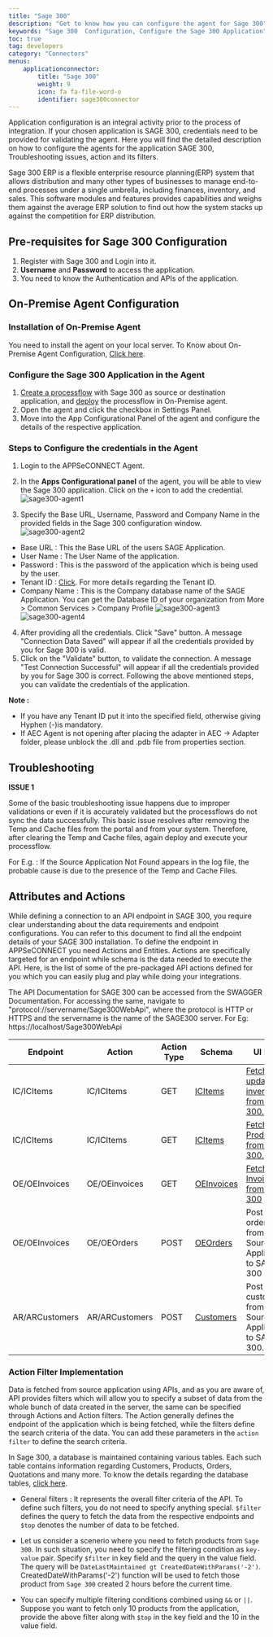 ```yaml
---
title: "Sage 300"
description: "Get to know how you can configure the agent for Sage 300"
keywords: "Sage 300  Configuration, Configure the Sage 300 Application"
toc: true
tag: developers
category: "Connectors"
menus: 
    applicationconnector:
        title: "Sage 300"
        weight: 9
        icon: fa fa-file-word-o
        identifier: sage300connector
---
```


Application configuration is an integral activity prior to the process of integration. If your chosen application is SAGE 300, credentials need to be provided for validating the agent.
Here you will find the detailed description on how to configure the agents for the application SAGE 300, Troubleshooting issues, action and its filters. 

Sage 300 ERP is a flexible enterprise resource planning(ERP) system that allows distribution and many other types of businesses to 
manage end-to-end processes under a single umbrella, including finances, inventory, and sales. This software modules and features 
provides capabilities and weighs them against the average ERP solution to find out how the system stacks up 
against the competition for ERP distribution. 

## Pre-requisites for Sage 300  Configuration 

1. Register with Sage 300 and Login into it. 
2. **Username** and **Password** to access the application.  
3. You need to know the Authentication and APIs of the application.

## On-Premise Agent Configuration 

### Installation of On-Premise Agent

You need to install the agent on your local server. To Know about On-Premise Agent Configuration, [Click here](/deployment/Deployment-Configuration/#on-premise-agent-configuration). 

### Configure the Sage 300 Application in the Agent

1. [Create a processflow](/getting%20started/create-your-first-processflow/) with Sage 300 as source or destination application, and [deploy](/processflow/deploying-and-executing-processflow/) the processflow in On-Premise agent.  
2. Open the agent and click the checkbox in Settings Panel.  
3. Move into the  App Configurational Panel of the agent and configure the details of the respective application.  

### Steps to Configure the credentials in the Agent

1. Login to the APPSeCONNECT Agent.
2. In the **Apps Configurational panel** of the agent, you will be able to view the Sage 300 application. Click on the `+` icon to add the credential.    
![sage300-agent1](/staticfiles/connectors/media/application-connector/sage300-agent1.png)

3. Specify the Base URL, Username, Password and Company Name in the provided fields in the Sage 300 configuration window.   
![sage300-agent2](/staticfiles/connectors/media/application-connector/sage300-agent2.png)
- Base URL : This the Base URL of the users SAGE Application.
- User Name : The User Name of the application.
- Password : This is the password of the application which is being used by the user.
- Tenant ID : [Click](https://cdn.na.sage.com/docs/en/customer/300erp/2017/open/Sage300_WebAPI_EndpointReference.pdf). For more details regarding the Tenant ID. 
- Company Name : This is the Company database name of the SAGE Application. 
You can get the Database ID of your organization from More > Common Services > Company Profile
![sage300-agent3](/staticfiles/connectors/media/application-connector/sage300-agent3.png)
![sage300-agent4](/staticfiles/connectors/media/application-connector/sage300-agent4.png)
4. After providing all the credentials. Click "Save" button. A message "Connection Data Saved" will appear if all the credentials provided by you for Sage 300 is valid. 
5. Click on the "Validate" button, to validate the connection. A message "Test Connection Successful" will appear if all the credentials provided by you for Sage 300 
is correct. Following the above mentioned steps, you can validate the credentials of the application.

**Note :** 
- If you have any Tenant ID put it into the specified field, otherwise giving Hyphen (-)is mandatory.
- If AEC Agent is not opening after placing the adapter in AEC -> Adapter folder, please unblock the .dll and .pdb file from properties section. 

## Troubleshooting

**ISSUE 1** 

Some of the basic troubleshooting issue happens due to improper validations or even if it is accurately validated but the 
processflows do not sync the data successfully. This basic issue resolves after removing the Temp and Cache files from the 
portal and from your system. Therefore, after clearing the Temp and Cache files, again deploy and execute your processflow.

For E.g. : If the Source Application Not Found appears in the log file, the probable cause is due to the presence of the 
Temp and Cache Files.

## Attributes and Actions

While defining a connection to an API endpoint in SAGE 300, you require clear understanding about the data requirements 
and endpoint configurations. You can refer to this document to find all the endpoint details of your SAGE 300 installation. 
To define the endpoint in APPSeCONNECT you need Actions and Entities. Actions are specifically targeted for an endpoint 
while schema is the data needed to execute the API. Here, is the list of some of the pre-packaged API actions defined 
for you which you can easily plug and play while doing your integrations.

The API Documentation for SAGE 300 can be accessed from the SWAGGER Documentation. For accessing the same, 
navigate to "protocol://servername/Sage300WebApi", where the protocol is HTTP or HTTPS and the servername is the name of the SAGE300 server.
For Eg: https://localhost/Sage300WebApi

|Endpoint|Action|Action Type|Schema|UI Path|API Path|
|------|---|---|---|----------|---|
|IC/ICItems|IC/ICItems|GET|[ICItems](https://portal.appseconnect.com/AppEntityAction?AppVersionId=9bf25c8f-904f-4400-ab27-23ebe74821f7&entityId=709a2bef-4489-4518-8ad0-c2faefc832d2&entityActionId=c3cb6aae-ec0b-4b80-b0dd-c8c1b3b9ea0f&orgId=565f3128-a52c-4838-b50c-318d006b5261)|[Fetch the updated inventory from Sage 300.](/connectors/updating-Inventory-in-sage/)|-|
|IC/ICItems|IC/ICItems|GET|[ICItems](https://portal.appseconnect.com/AppEntityAction?AppVersionId=9bf25c8f-904f-4400-ab27-23ebe74821f7&entityId=709a2bef-4489-4518-8ad0-c2faefc832d2&entityActionId=61ae54f8-a00b-4a3a-87cd-0bf416bd214e&orgId=3728fb02-8d0c-4f2d-81eb-4cf27511bb6a)|[Fetch the Products from Sage 300.](/connectors/adding-product-in-sage/)|-|
|OE/OEInvoices|OE/OEinvoices|GET|[OEInvoices](https://portal.appseconnect.com/AppEntityAction?AppVersionId=9bf25c8f-904f-4400-ab27-23ebe74821f7&entityId=5de2b8fc-75dc-4d6a-8bd9-332d798a0943&entityActionId=2669907e-2645-4ff0-900a-bd39b70089ed&orgId=3728fb02-8d0c-4f2d-81eb-4cf27511bb6a)|[Fetch the Invoices from Sage 300](http://help.sage300.com/en-us/2017/web/Subsystems/OE/Content/Transactions/ShipmentsAndInvoices/InvoicingShipments.htm)|-|
|OE/OEInvoices|OE/OEOrders|POST|[OEOrders](https://portal.appseconnect.com/AppEntityAction?AppVersionId=9bf25c8f-904f-4400-ab27-23ebe74821f7&entityId=caccecf7-03fd-4faf-b2f2-dd123ea04c0b&entityActionId=ef15c0fd-fd7b-4cfc-adf7-6d1b0729e534&orgId=3728fb02-8d0c-4f2d-81eb-4cf27511bb6a)|Post orders from Source Application to SAGE 300|-|
|AR/ARCustomers|AR/ARCustomers|POST|[Customers](https://portal.appseconnect.com/AppEntityAction?AppVersionId=9bf25c8f-904f-4400-ab27-23ebe74821f7&entityId=edd119ff-1554-473e-bfb5-2297cfceae6c&entityActionId=83a359eb-e373-4569-a253-1c9da6d341c6&orgId=3728fb02-8d0c-4f2d-81eb-4cf27511bb6a)|Post customers from Source Application to SAGE 300.|-|

### Action Filter Implementation 

Data is fetched from source application using APIs, and as you are aware of, API provides filters 
which will allow you to specify a subset of data from the whole bunch of data created in the server, 
the same can be specified through Actions and Action filters. The Action generally defines the 
endpoint of the application which is being fetched, while the filters define the search criteria 
of the data. You can add these parameters in the `action filter` to define the search criteria. 

In Sage 300, a database is maintained containing various tables. Each such table contains information regarding Customers, Products, Orders, 
Quotations and many more. To know the details regarding the database tables, [click here](https://cdn.na.sage.com/docs/en/customer/300erp/2017/open/Sage300_WebAPI_EndpointReference.pdf). 

-  General filters : It represents the overall filter criteria of the API. To define such filters, you do not need to 
specify anything special. `$filter` defines the query to fetch the data from the respective endpoints and `$top` denotes 
the number of data to be fetched.

- Let us consider a scenerio where you need to fetch products from `Sage 300`. In such situation, 
you need to specify the filtering condition as `key-value` pair. Specify `$filter` in key field and the query in the value field. 
The query will be `DateLastMaintained gt CreatedDateWithParams('-2')`. CreatedDateWithParams('-2') function will be used to fetch those 
product from `Sage 300` created 2 hours before the current time. 

- You can specify multiple filtering conditions combined using `&&` or `||`. Suppose you want to 
fetch only 10 products from the application, provide the above filter along with `$top` in the key field and the 10 in the value field. 



    